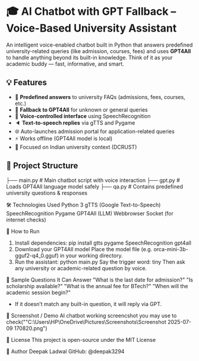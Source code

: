 # 🎓 AI Chatbot with GPT Fallback – Voice-Based University Assistant

An intelligent voice-enabled chatbot built in Python that answers predefined university-related queries (like admission, courses, fees) and uses **GPT4All** to handle anything beyond its built-in knowledge. Think of it as your academic buddy — fast, informative, and smart.



## 💡 Features

- 🧠 **Predefined answers** to university FAQs (admissions, fees, courses, etc.)
- 🤖 **Fallback to GPT4All** for unknown or general queries
- 🎤 **Voice-controlled interface** using SpeechRecognition
- 🔈 **Text-to-speech replies** via gTTS and Pygame
- 🌐 Auto-launches admission portal for application-related queries
- ⚡ Works offline (GPT4All model is local)
- 🏫 Focused on Indian university context (DCRUST)



## 📁 Project Structure
├── main.py         # Main chatbot script with voice interaction
├── gpt.py          # Loads GPT4All language model safely
├── qa.py           # Contains predefined university questions & responses



🛠️ Technologies Used
Python 3
gTTS (Google Text-to-Speech)
SpeechRecognition
Pygame
GPT4All (LLM)
Webbrowser
Socket (for internet checks)



🚀 How to Run
1. Install dependencies:
pip install gtts pygame SpeechRecognition gpt4all
2. Download your GPT4All model
Place the model file (e.g. orca-mini-3b-gguf2-q4_0.gguf) in your working directory.
3. Run the assistant:
python main.py
Say the trigger word: tiny
Then ask any university or academic-related question by voice.



🧠 Sample Questions It Can Answer
"What is the last date for admission?"
"Is scholarship available?"
"What is the annual fee for BTech?"
"When will the academic session begin?"
- If it doesn’t match any built-in question, it will reply via GPT.



📸 Screenshot / Demo 
AI chatbot working screencshot you may use to check(""C:\Users\HP\OneDrive\Pictures\Screenshots\Screenshot 2025-07-09 170820.png")

📄 License
This project is open-source under the MIT License

👤 Author
Deepak Ladwal
GitHub: @deepak3294


